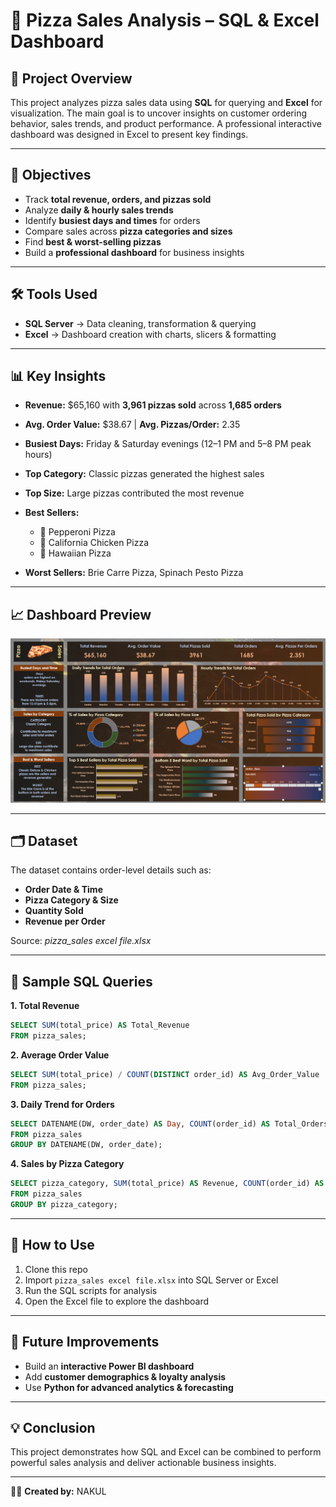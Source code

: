 # 🍕 Pizza Sales Analysis – SQL & Excel Dashboard

## 📌 Project Overview

This project analyzes pizza sales data using **SQL** for querying and **Excel** for visualization. The main goal is to uncover insights on customer ordering behavior, sales trends, and product performance. A professional interactive dashboard was designed in Excel to present key findings.

---

## 🎯 Objectives

* Track **total revenue, orders, and pizzas sold**
* Analyze **daily & hourly sales trends**
* Identify **busiest days and times** for orders
* Compare sales across **pizza categories and sizes**
* Find **best & worst-selling pizzas**
* Build a **professional dashboard** for business insights

---

## 🛠️ Tools Used

* **SQL Server** → Data cleaning, transformation & querying
* **Excel** → Dashboard creation with charts, slicers & formatting

---

## 📊 Key Insights

* **Revenue:** $65,160 with **3,961 pizzas sold** across **1,685 orders**
* **Avg. Order Value:** $38.67 | **Avg. Pizzas/Order:** 2.35
* **Busiest Days:** Friday & Saturday evenings (12–1 PM and 5–8 PM peak hours)
* **Top Category:** Classic pizzas generated the highest sales
* **Top Size:** Large pizzas contributed the most revenue
* **Best Sellers:**

  * 🥇 Pepperoni Pizza
  * 🥈 California Chicken Pizza
  * 🥉 Hawaiian Pizza
* **Worst Sellers:** Brie Carre Pizza, Spinach Pesto Pizza

---

## 📈 Dashboard Preview

![Pizza Sales Dashboard](project_pizza_dashboard_sql_excel.PNG)

---

## 🗂️ Dataset

The dataset contains order-level details such as:

* **Order Date & Time**
* **Pizza Category & Size**
* **Quantity Sold**
* **Revenue per Order**

Source: *pizza_sales excel file.xlsx*

---

## 🔎 Sample SQL Queries

**1. Total Revenue**

```sql
SELECT SUM(total_price) AS Total_Revenue
FROM pizza_sales;
```

**2. Average Order Value**

```sql
SELECT SUM(total_price) / COUNT(DISTINCT order_id) AS Avg_Order_Value
FROM pizza_sales;
```

**3. Daily Trend for Orders**

```sql
SELECT DATENAME(DW, order_date) AS Day, COUNT(order_id) AS Total_Orders
FROM pizza_sales
GROUP BY DATENAME(DW, order_date);
```

**4. Sales by Pizza Category**

```sql
SELECT pizza_category, SUM(total_price) AS Revenue, COUNT(order_id) AS Orders
FROM pizza_sales
GROUP BY pizza_category;
```

---

## 🚀 How to Use

1. Clone this repo
2. Import `pizza_sales excel file.xlsx` into SQL Server or Excel
3. Run the SQL scripts for analysis
4. Open the Excel file to explore the dashboard

---

## 📌 Future Improvements

* Build an **interactive Power BI dashboard**
* Add **customer demographics & loyalty analysis**
* Use **Python for advanced analytics & forecasting**

---

## 💡 Conclusion

This project demonstrates how SQL and Excel can be combined to perform powerful sales analysis and deliver actionable business insights.

---

👨‍💻 **Created by:** NAKUL

